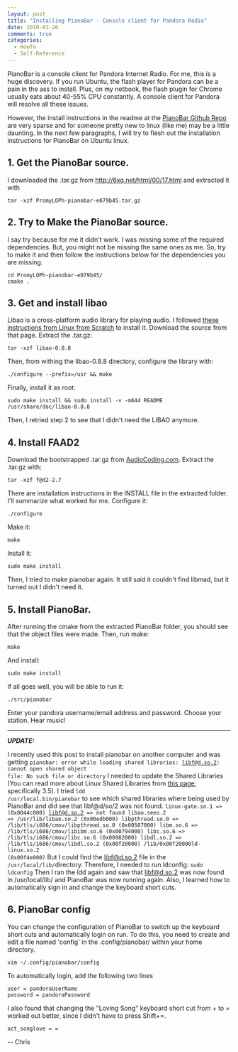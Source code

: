 ```yaml
---
layout: post
title: "Installing PianoBar - Console client for Pandora Radio"
date: 2010-01-26
comments: true
categories:
  - HowTo
  - Self-Reference
---
```


PianoBar is a console client for Pandora Internet Radio. For me, this
is a huge discovery. If you run Ubuntu, the flash player for Pandora
can be a pain in the ass to install. Plus, on my netbook, the flash
plugin for Chrome usually eats about 40-55% CPU constantly. A console
client for Pandora will resolve all these issues.

<!--more-->
However, the install instructions in the readme at the
[PianoBar Github Repo]('http://github.com/PromyLOPh/pianobar') are very
sparse and for someone pretty new to linux (like me) may be a little
daunting. In the next few paragraphs, I will try to flesh out the
installation instructions for PianoBar on Ubuntu linux.

## 1. Get the PianoBar source.

I downloaded the .tar.gz from http://6xq.net/html/00/17.html and
extracted it with

    tar -xzf PromyLOPh-pianobar-e079b45.tar.gz

## 2.  Try to Make the PianoBar source.

I say try because for me it didn't work. I was missing some of the
required dependencies. But, you might not be missing the same ones as
me. So, try to make it and then follow the instructions below for the
dependencies you are missing.

    cd PromyLOPh-pianobar-e079b45/
    cmake .

## 3. Get and install libao

Libao is a cross-platform audio library for playing audio. I followed
[these instructions from Linux from Scratch]("http://www.linuxfromscratch.org/blfs/view/cvs/multimedia/libao.html")
to install it. Download the source from that page. Extract the .tar.gz:

    tar -xzf libao-0.8.8

Then, from withing the libao-0.8.8 directory, configure the library
with:

    ./configure --prefix=/usr && make

Finally, install it as root:

    sudo make install && sudo install -v -m644 README /usr/share/doc/libao-0.8.8

Then, I retried step 2 to see that I didn't need the LIBAO anymore.

## 4. Install FAAD2

Download the bootstrapped .tar.gz from
[AudioCoding.com]("http://www.audiocoding.com/downloads.html").
Extract the .tar.gz with:

    tar -xzf f@d2-2.7

There are installation instructions in the INSTALL file in the
extracted folder. I'll summarize what worked for me.
Configure it:

    ./configure

Make it:

    make

Install it:

    sudo make install

Then, I tried to make pianobar again. It still said it couldn't find
libmad, but it turned out I didn't need it.

## 5. Install PianoBar.

After running the cmake from the extracted PianoBar folder, you should
see that the object files were made. Then, run make:

    make

And install:

    sudo make install

If all goes well, you will be able to run it:

    ./src/pianobar

Enter your pandora username/email address and password.
Choose your station.
Hear music!

-----------------

***UPDATE:***

I recently used this post to install pianobar on another computer and was getting 
<code>pianobar: error while loading shared libraries: libf@d.so.2: cannot open shared object file: No such file or directory</code>
I needed to update the Shared Libraries (You can read more about Linux Shared Libraries from <a href="http://www.linux.org/docs/ldp/howto/Program-Library-HOWTO/shared-libraries.html">this page</a>, specifically 3.5).  I tried
<code>ldd /usr/local.bin/pianobar</code>
to see which shared libraries where being used by PianoBar and did see that libf@d/so/2 was not found.
<code>linux-gate.so.1 =>  (0x0044c000)
libf@d.so.2 => not found
libao.seeo.2 => /usr/lib/libao.so.2 (0x00edb000)
libpthread.so.0 => /lib/tls/i686/cmov/libpthread.so.0 (0x00507000)
libm.so.6 => /lib/tls/i686/cmov/libibm.so.6 (0x00794000)
libc.so.6 => /lib/tls/i686/cmov/libc.so.6 (0x00982000)
libdl.so.2 => /lib/tls/i686/cmov/libdl.so.2 (0x00f20000)
/lib/0x00f20000ld-linux.so.2 (0x00f4e000)</code>
But I could find the libf@d.so.2 file in the <code>/usr/local/lib/</code>directory. Therefore, I needed to run ldconfig:
<code>sudo ldconfig</code>
Then I ran the ldd again and saw that libf@d.so.2 was now found in /usr/local/lib/ and PianoBar was now running again.
Also, I learned how to automatically sign in and change the keyboard short cuts.

## 6. PianoBar config

You can change the configuration of PianoBar to switch up the keyboard short cuts and automatically login on run. To do this, you need to create and edit a file named 'config' in the .config/pianobar/ within your home directory.

    vim ~/.config/pianobar/config

To automatically login, add the following two lines

    user = pandoraUserName
    password = pandoraPassword

I also found that changing the "Loving Song" keyboard short cut from + to = worked out better, since I didn't have to press Shift+=.

    act_songlove = =

-- Chris
